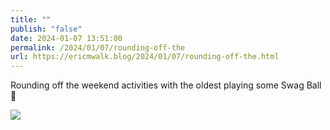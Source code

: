 ```yaml
---
title: ""
publish: "false"
date: 2024-01-07 13:51:00
permalink: /2024/01/07/rounding-off-the
url: https://ericmwalk.blog/2024/01/07/rounding-off-the.html
---
```


Rounding off the weekend activities with the oldest playing some Swag Ball 🏀

![](https://ericmwalk.blog/uploads/2024/img-7438.jpeg)